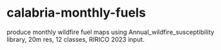 # calabria-monthly-fuels
produce monthly wildfire fuel maps using Annual_wildfire_susceptibility library, 20m res, 12 classes, RIRICO 2023 input. 
